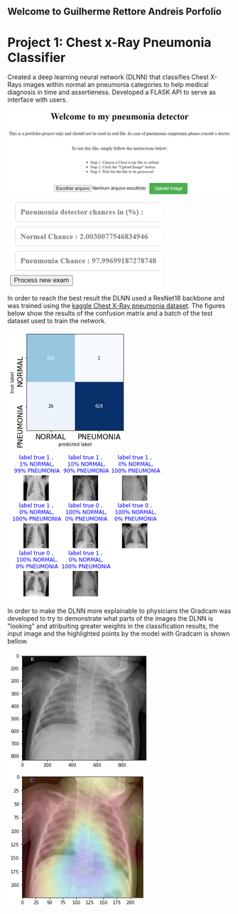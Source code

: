 ## Welcome to Guilherme Rettore Andreis Porfolio

# Project 1: Chest x-Ray Pneumonia Classifier

Created a deep learning neural network (DLNN) that classifies Chest X-Rays images within normal an pneumonia categories to help medical diagnosis in time and assertieness.
Developed a FLASK API to serve as interface with users.

![flask api](/images_read_me/flask_api2.PNG) ![results_api](/images_read_me/result_api2.PNG)


In order to reach the best result the DLNN used a ResNet18 backbone and was trained using the [kaggle Chest X-Ray pneumonia dataset](https://www.kaggle.com/datasets/paultimothymooney/chest-xray-pneumonia). The figures below show the results of the confusion matrix and a batch of the test dataset used to train the network.

![confusion matrix ](/images_read_me/confusion_matrix3.png)
![batch_result](/images_read_me/batch_result_final.png)

In order to make the DLNN more explainable to physicians the Gradcam was developed to try to demonstrate what parts of the images the DLNN is "looking" and atribuiting greater weights in the classification results, the input image and the highlighted points by the model with Gradcam is shown bellow.

![Original image](/images_read_me/cheast_image1.png)
![Gradcam over image](/images_read_me/gradcam_heatmap1.png)



